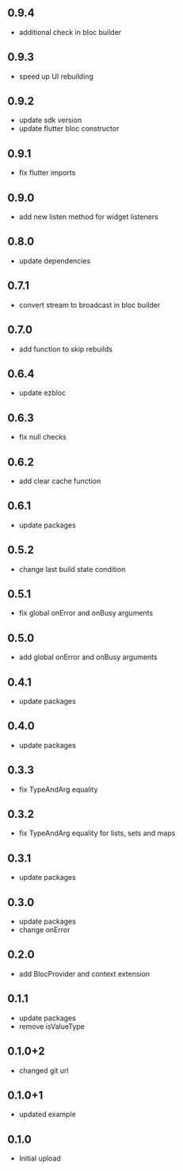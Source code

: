 ## 0.9.4

- additional check in bloc builder

## 0.9.3

- speed up UI rebuilding

## 0.9.2

- update sdk version
- update flutter bloc constructor

## 0.9.1

- fix flutter imports

## 0.9.0

- add new listen method for widget listeners

## 0.8.0

- update dependencies

## 0.7.1

- convert stream to broadcast in bloc builder

## 0.7.0

- add function to skip rebuilds

## 0.6.4

- update ezbloc

## 0.6.3

- fix null checks

## 0.6.2

- add clear cache function

## 0.6.1

- update packages

## 0.5.2

- change last build state condition

## 0.5.1

- fix global onError and onBusy arguments

## 0.5.0

- add global onError and onBusy arguments

## 0.4.1

- update packages

## 0.4.0

- update packages

## 0.3.3

- fix TypeAndArg equality

## 0.3.2

- fix TypeAndArg equality for lists, sets and maps

## 0.3.1

- update packages

## 0.3.0

- update packages
- change onError

## 0.2.0

- add BlocProvider and context extension

## 0.1.1

- update packages
- remove isValueType

## 0.1.0+2

- changed git url

## 0.1.0+1

- updated example

## 0.1.0

- Initial upload

